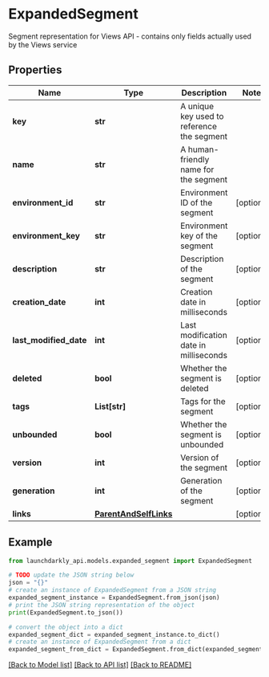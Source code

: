 # ExpandedSegment

Segment representation for Views API - contains only fields actually used by the Views service

## Properties

Name | Type | Description | Notes
------------ | ------------- | ------------- | -------------
**key** | **str** | A unique key used to reference the segment | 
**name** | **str** | A human-friendly name for the segment | 
**environment_id** | **str** | Environment ID of the segment | [optional] 
**environment_key** | **str** | Environment key of the segment | [optional] 
**description** | **str** | Description of the segment | [optional] 
**creation_date** | **int** | Creation date in milliseconds | [optional] 
**last_modified_date** | **int** | Last modification date in milliseconds | [optional] 
**deleted** | **bool** | Whether the segment is deleted | [optional] 
**tags** | **List[str]** | Tags for the segment | [optional] 
**unbounded** | **bool** | Whether the segment is unbounded | [optional] 
**version** | **int** | Version of the segment | [optional] 
**generation** | **int** | Generation of the segment | [optional] 
**links** | [**ParentAndSelfLinks**](ParentAndSelfLinks.md) |  | [optional] 

## Example

```python
from launchdarkly_api.models.expanded_segment import ExpandedSegment

# TODO update the JSON string below
json = "{}"
# create an instance of ExpandedSegment from a JSON string
expanded_segment_instance = ExpandedSegment.from_json(json)
# print the JSON string representation of the object
print(ExpandedSegment.to_json())

# convert the object into a dict
expanded_segment_dict = expanded_segment_instance.to_dict()
# create an instance of ExpandedSegment from a dict
expanded_segment_from_dict = ExpandedSegment.from_dict(expanded_segment_dict)
```
[[Back to Model list]](../README.md#documentation-for-models) [[Back to API list]](../README.md#documentation-for-api-endpoints) [[Back to README]](../README.md)


